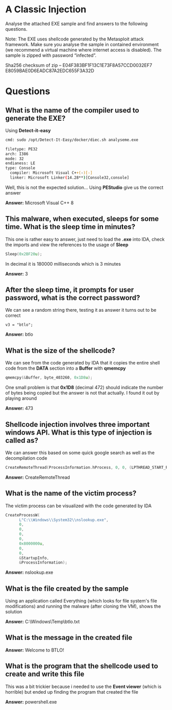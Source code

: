 # A Classic Injection

Analyse the attached EXE sample and find answers to the following questions.<br>

Note: The EXE uses shellcode generated by the Metasploit attack framework. Make sure you analyse the sample in contained environment (we recommend a virtual machine where internet access is disabled). The sample is zipped with password “infected”. <br>

Sha256 checksum of zip – E04F383BF1F13C1E73F8A57CCD0032EF7 E8059BAE0D6EADC87A2EDC655F3A32D 

# Questions

## What is the name of the compiler used to generate the EXE?

Using **Detect-it-easy**
```bash
cmd: sudo /opt/Detect-It-Easy/docker/diec.sh analyseme.exe

filetype: PE32
arch: I386
mode: 32
endianess: LE
type: Console
  compiler: Microsoft Visual C++(-)[-]
  linker: Microsoft Linker(14.28**)[Console32,console]

```

Well, this is not the expected solution... Using **PEStudio** give us the correct answer

**Answer:** Microsoft Visual C++ 8

## This malware, when executed, sleeps for some time. What is the sleep time in minutes? 

This one is rather easy to answer, just need to load the **.exe** into IDA, check the imports and view the references to the usage of **Sleep** 
```c++
Sleep(0x2BF20u);
```
In decimal it is 180000 milliseconds which is 3 minutes

**Answer:** 3

## After the sleep time, it prompts for user password, what is the correct password?

We can see a random string there, testing it as answer it turns out to be correct

```
v3 = "btlo";
```

**Answer:** btlo

## What is the size of the shellcode?

We can see from the code generated by IDA that it copies the entire shell code from the **DATA** section into a **Buffer** with **qmemcpy** <br>

```c++
qmemcpy(&Buffer, byte_403260, 0x1D8u);
```
One small problem is that **0x1D8** (decimal 472) should indicate the number of bytes being copied but the answer is not that actually. I found it out by playing around

**Answer:** 473

## Shellcode injection involves three important windows API. What is this type of injection is called as? 

We can answer this based on some quick google search as well as the decompilation code

```c++
CreateRemoteThread(ProcessInformation.hProcess, 0, 0, (LPTHREAD_START_ROUTINE)v10, 0, 0, 0);
```

**Answer:** CreateRemoteThread

## What is the name of the victim process?

The victim process can be visualized with the code generated by IDA

```c++
CreateProcessW(
      L"C:\\Windows\\System32\\nslookup.exe",
      0,
      0,
      0,
      0,
      0x8000000u,
      0,
      0,
      &StartupInfo,
      &ProcessInformation);
```
**Answer:** nslookup.exe

## What is the file created by the sample

Using an application called Everything (which looks for file system's file modifications) and running the malware (after cloning the VM), shows the solution

**Answer:** C:\Windows\Temp\btlo.txt

## What is the message in the created file 

**Answer:** Welcome to BTLO!

## What is the program that the shellcode used to create and write this file

This was a bit trickier because i needed to use the **Event viewer** (which is horrible) but ended up finding the program that created the file 

**Answer:** powershell.exe